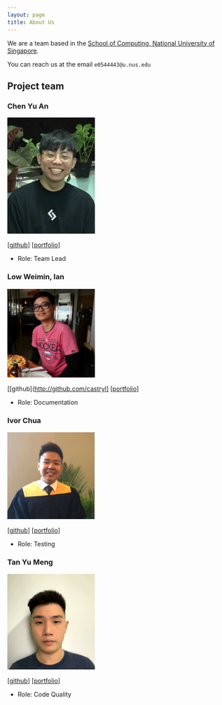 ```yaml
---
layout: page
title: About Us
---
```


We are a team based in the [School of Computing, National University of Singapore](http://www.comp.nus.edu.sg).

You can reach us at the email `e0544443@u.nus.edu`

## Project team

### Chen Yu An

<img src="images/putaojuice.png" width="200px">

[[github](https://github.com/putaojuice)]
[[portfolio](team/putaojuice.md)]

* Role: Team Lead

### Low Weimin, Ian

<img src="images/castryl.png" width="200px">

[[github](http://github.com/castryl]
[[portfolio](team/castryl.md)]

* Role: Documentation

### Ivor Chua

<img src="images/ivorcmx.png" width="200px">

[[github](http://github.com/ivorcmx)]
[[portfolio](team/ivorcmx.md)]
* Role: Testing

### Tan Yu Meng

<img src="images/yumengtan.png" width="200px">

[[github](http://github.com/yumengtan)]
[[portfolio](team/yumengtan.md)]

* Role: Code Quality
